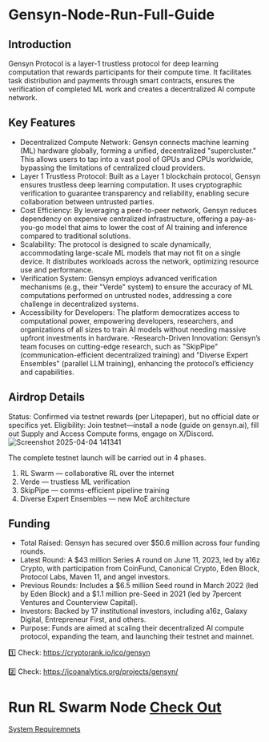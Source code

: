 # Gensyn-Node-Run-Full-Guide

## Introduction
Gensyn Protocol is a layer-1 trustless protocol for deep learning computation that rewards participants for their compute time. It facilitates task distribution and payments through smart contracts, ensures the verification of completed ML work and creates a decentralized AI compute network.

## Key Features
- Decentralized Compute Network: Gensyn connects machine learning (ML) hardware globally, forming a unified, decentralized "supercluster." This allows users to tap into a vast pool of GPUs and CPUs worldwide, bypassing the limitations of centralized cloud providers.
- Layer 1 Trustless Protocol: Built as a Layer 1 blockchain protocol, Gensyn ensures trustless deep learning computation. It uses cryptographic verification to guarantee transparency and reliability, enabling secure collaboration between untrusted parties.
- Cost Efficiency: By leveraging a peer-to-peer network, Gensyn reduces dependency on expensive centralized infrastructure, offering a pay-as-you-go model that aims to lower the cost of AI training and inference compared to traditional solutions.
- Scalability: The protocol is designed to scale dynamically, accommodating large-scale ML models that may not fit on a single device. It distributes workloads across the network, optimizing resource use and performance.
- Verification System: Gensyn employs advanced verification mechanisms (e.g., their "Verde" system) to ensure the accuracy of ML computations performed on untrusted nodes, addressing a core challenge in decentralized systems.
- Accessibility for Developers: The platform democratizes access to computational power, empowering developers, researchers, and organizations of all sizes to train AI models without needing massive upfront investments in hardware.
-Research-Driven Innovation: Gensyn’s team focuses on cutting-edge research, such as "SkipPipe" (communication-efficient decentralized training) and "Diverse Expert Ensembles" (parallel LLM training), enhancing the protocol’s efficiency and capabilities.

## Airdrop Details
Status: Confirmed via testnet rewards (per Litepaper), but no official date or specifics yet.
Eligibility: Join testnet—install a node (guide on gensyn.ai), fill out Supply and Access Compute forms, engage on X/Discord.
![Screenshot 2025-04-04 141341](https://github.com/user-attachments/assets/df22a465-a777-4c3a-a118-fe06cda525be)

The complete testnet launch will be carried out in 4 phases.
1. RL Swarm — collaborative RL over the internet
2. Verde — trustless ML verification
3. SkipPipe — comms-efficient pipeline training
4. Diverse Expert Ensembles — new MoE architecture

## Funding
- Total Raised: Gensyn has secured over $50.6 million across four funding rounds.
- Latest Round: A $43 million Series A round on June 11, 2023, led by a16z Crypto, with participation from CoinFund, Canonical Crypto, Eden Block, Protocol Labs, Maven 11, and angel investors.
- Previous Rounds: Includes a $6.5 million Seed round in March 2022 (led by Eden Block) and a $1.1 million pre-Seed in 2021 (led by 7percent Ventures and Counterview Capital).
- Investors: Backed by 17 institutional investors, including a16z, Galaxy Digital, Entrepreneur First, and others.
- Purpose: Funds are aimed at scaling their decentralized AI compute protocol, expanding the team, and launching their testnet and mainnet.

1️⃣ Check: https://cryptorank.io/ico/gensyn

2️⃣ Check: https://icoanalytics.org/projects/gensyn/

# Run RL Swarm Node [Check Out](RL-Swarm.md)   

[System Requiremnets](system-requirements.md)
